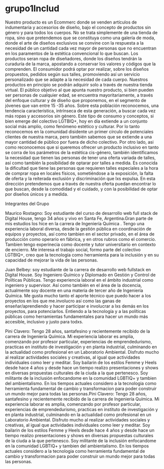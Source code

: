 # grupo1Includ
Nuestro producto es un Ecommerc donde se venden artículos de indumentaria y accesorios de diseño,  bajo el concepto de productos sin género y para todos los cuerpos. No se trata simplemente de una tienda de ropa, sino que pretendemos que se constituya como una galería de moda, donde el arte de diseños exclusivos se convine con la respuesta a la necesidad de un cantidad cada vez mayor de personas que no encuentran en los paramentos de la estética convencional lo que buscan. Los productos seran ropa de diseñadores, donde los diseños tendrán la curaduría de la marca,  apostando a conservar los valores y códigos que la comprenden. El consumidor podrá optar por realizar, sobre los diseños propuestos, pedidos según sus talles, promoviendo así un servicio personalizado que se adapte a la necesidad de cada cuerpo. Nuestros productos en principio se podrán adquirir solo a través de nuestra tienda virtual.
El público objetivo al que apunta nuestro producto, si bien pueden ser personas de cualquier edad, se encuentra mayoritariamente, a través del enfoque culturar y de diseño que proponemos, en el  segmento de jóvenes que van  entre  15 -35 años. Sobre esta población reconocemos,  una tendencia característica, intrínseca de esta generación, a buscar cada vez más ropas y accesorios sin género. Este  tipo de consumo y conceptos, si bien emerge del colectivo LGTBIQ+, hoy en día extiende a un conjunto social más amplio, como fenómeno estético y culturar. Por lo tanto reconocemos en la comunidad disidente un primer círculo de potenciales clientes de nuestra marca, pero también sabemos que se extiende a una mayor cantidad de público por fuera de dicho colectivo. Por otro lado, asi como reconocemos que si queremos ofrecer un producto inclusivo en tanto se corra de los parámetros de la estética cis-género, también identificamos la necesidad  que tienen las personas de tener una oferta variada de talles, así como también la posibilidad de optarar por  talles a medida. Es conocida la dificultad que tiene las personas que requieren talles especiales a la hora de comprar ropa en locales físicos, sometiéndose a la exposición, la falta de oferta y la reiterada exclusión y discriminación que lxs expulsa. En esta dirección pretendemos que a través de nuestra oferta puedan encontrar lo que buscan, desde la comodidad y el cuidado, y con la posibilidad de optar por diseños únicos y a medida.   

Integrantes del Grupo  

Maurico Rostagno: Soy estudiante del curso de desarrollo web full stack de Digital House, tengo 34 años y vivo en Santa Fe, Argentina.Gran parte de mis estudios los hice en la carrera de Ingeniería Química . Tengo una experiencia laboral diversa, desde la gestión pública en coordinación de equipos y proyectos, así como tambien en el sector privado, en el área de producción como operario en fábrica, y en otros rubros como el comercio. Tambien tengo experinecia como docente y tutor universitario en contexto de encierro. Me interesa el trabajo social, formo parte del colectivo LGTBIQ+, creo que la tecnología como herramienta para la inclusión y en su capacidad de mejorar la vida de las personas.

Juan Belbey: soy estudiante de la carrera de desarrollo web fullstack en Digital House.
Soy Ingeniero Químico y Diplomado en Gestión y Control de Políticas Públicas. Tengo experiencia laboral en el ámbito industrial como ingeniero y supervisor. Así como también en el área de la docencia, actualmente soy docente en una materia de tercer año de Ingeniería Química. Me gusta mucho tanto el aporte técnico que puedo hacer a los proyectos en los que me.involucro así como las ganas de enseñar/aprendiendo y hacer participar e involucrar a lxs demás en los proyectos, para potenciarlos.
Entiendo a la tecnología y a las políticas públicas como herramientas fundamentales para hacer un mundo más accesible, inclusivo y justo para todxs.

Pini Clavero: Tengo 28 años, santafesino y recientemente recibido de la carrera de Ingeniería Química. Mi experiencia laborar es amplia, comenzando por profesor particular, experiencias de emprendedurismo, practicas en instituto de investigación y en planta industrial, culminando en la actualidad como profesional en un Laboratorio Ambiental.  Disfruto mucho al realizar actividades sociales y creativas, al igual que actividades individuales como leer y meditar. Soy bailarin de los estilos Femme y Heels desde hace 4 años y desde hace un tiempo realizo presentaciones y shows en diversas propuestas culturales de la ciuda a la que pertenesco. Soy militante de la inclusión enfocandome en la comunidad LGBTIQ+ y tambien del ambientalismo. En los tiempos actuales considero a la tecnologia como herramienta fundamental de cambio y transformacion para poder construir un mundo mejor para todas las personas.Pini Clavero: Tengo 28 años, santafesino y recientemente recibido de la carrera de Ingeniería Química. Mi experiencia laborar es amplia, comenzando por profesor particular, experiencias de emprendedurismo, practicas en instituto de investigación y en planta industrial, culminando en la actualidad como profesional en un Laboratorio Ambiental.  Disfruto mucho al realizar actividades sociales y creativas, al igual que actividades individuales como leer y meditar. Soy bailarin de los estilos Femme y Heels desde hace 4 años y desde hace un tiempo realizo presentaciones y shows en diversas propuestas culturales de la ciuda a la que pertenesco. Soy militante de la inclusión enfocandome en la comunidad LGBTIQ+ y tambien del ambientalismo. En los tiempos actuales considero a la tecnologia como herramienta fundamental de cambio y transformacion para poder construir un mundo mejor para todas las personas.
